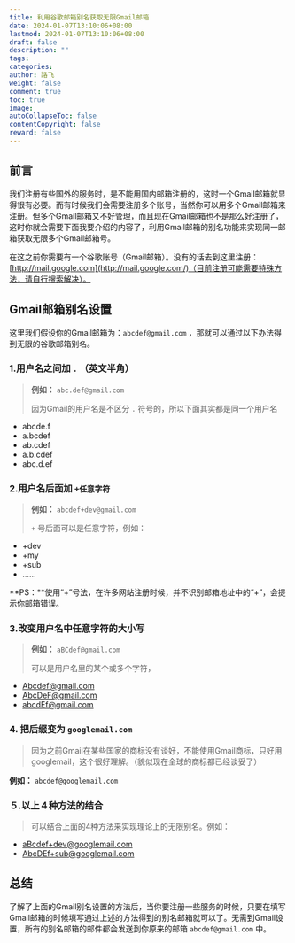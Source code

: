 ```yaml
---
title: 利用谷歌邮箱别名获取无限Gmail邮箱
date: 2024-01-07T13:10:06+08:00
lastmod: 2024-01-07T13:10:06+08:00
draft: false
description: ""
tags: 
categories: 
author: 路飞
weight: false
comment: true
toc: true
image: 
autoCollapseToc: false
contentCopyright: false
reward: false
---
```

## 前言

我们注册有些国外的服务时，是不能用国内邮箱注册的，这时一个Gmail邮箱就显得很有必要。而有时候我们会需要注册多个账号，当然你可以用多个Gmail邮箱来注册。但多个Gmail邮箱又不好管理，而且现在Gmail邮箱也不是那么好注册了，这时你就会需要下面我要介绍的内容了，利用Gmail邮箱的别名功能来实现同一邮箱获取无限多个Gmail邮箱号。

在这之前你需要有一个谷歌账号（Gmail邮箱）。没有的话去到这里注册：[http://mail.google.com](http://mail.google.com/)（目前注册可能需要特殊方法，请自行搜索解决）。

## Gmail邮箱别名设置

这里我们假设你的Gmail邮箱为：`abcdef@gmail.com` ，那就可以通过以下办法得到无限的谷歌邮箱别名。

### 1.用户名之间加 `.` （英文半角）

> **例如：** `abc.def@gmail.com`
> 
> 因为Gmail的用户名是不区分 `.` 符号的，所以下面其实都是同一个用户名

- abcde.f
- a.bcdef
- ab.cdef
- a.b.cdef
- abc.d.ef

### 2.用户名后面加 `+任意字符`

> **例如：** `abcdef+dev@gmail.com`
> 
> `+` 号后面可以是任意字符，例如：

- +dev
- +my
- +sub
- ……

**PS：**使用“+”号法，在许多网站注册时候，并不识别邮箱地址中的“+”，会提示你邮箱错误。

### 3.改变用户名中任意字符的大小写

> **例如：** `aBCdef@gmail.com`
> 
> 可以是用户名里的某个或多个字符，

- [Abcdef@gmail.com](mailto:Abcdef@gmail.com)
- [AbcDeF@gmail.com](mailto:AbcDeF@gmail.com)
- [abcdEf@gmail.com](mailto:abcdEf@gmail.com)

### 4. 把后缀变为 `googlemail.com`

> 因为之前Gmail在某些国家的商标没有谈好，不能使用Gmail商标，只好用googlemail，这个很好理解。（貌似现在全球的商标都已经谈妥了）

**例如：** `abcdef@googlemail.com`

### ５.以上４种方法的结合

> 可以结合上面的4种方法来实现理论上的无限别名。例如：

- [aBcdef+dev@googlemail.com](mailto:aBcdef+dev@googlemail.com)
- [AbcDEf+sub@googlemail.com](mailto:AbcDEf+sub@googlemail.com)

## 总结

了解了上面的Gmail别名设置的方法后，当你要注册一些服务的时候，只要在填写Gmail邮箱的时候填写通过上述的方法得到的别名邮箱就可以了。无需到Gmail设置，所有的别名邮箱的邮件都会发送到你原来的邮箱 `abcdef@gmail.com` 中。

